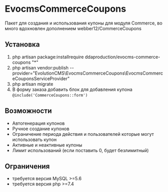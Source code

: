 # EvocmsCommerceCoupons
Пакет для создания и использования купоны для модуля Commerce, во много вдохновлен дополнением webber12/CommerceCoupons

## Установка
1. php artisan package:installrequire ddaproduction/evocms-commerce-coupons "*"
2. php artisan vendor:publish --provider="EvolutionCMS\EvocmsCommerceCoupons\EvocmsCommerceCouponsServiceProvider"
3. php artisan migrate
4. В форму заказа добавить блок для добавления купона ```@include('CommerceCoupons::form')```

## Возможности
* Автогенерация купонов
* Ручное создание купонов
* Ограничение периода действия и пользователей которые могут использовать купон
* Активные и неактивные купоны
* Лимит использований (если поставить 0, будет безлимитный)



## Ограничения
 * требуется версия MySQL >=5.6
 * требуется версия php >=7.4

